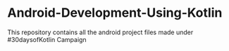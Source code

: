# Android-Development-Using-Kotlin


This repository contains all the android project files made under #30daysofKotlin Campaign
